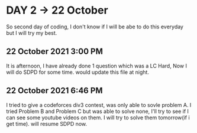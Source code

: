 # DAY 2 -> 22 October
So second day of coding, I don't know if I will be abe to do this everyday but I will try my best.

## 22 October 2021 3:00 PM
It is afternoon, I have already done 1 question which was a LC Hard, Now I will do SDPD for some time.
would update this file at night.

## 22 October 2021 6:46 PM
I tried to give a codeforces div3 contest, was only able to sovle problem A. I tried Problem B and Problem C but was able to solve none, I'll try to see if I can see some youtube videos on them. I will try to solve them tomorrow(if i get time). will resume SDPD now.


